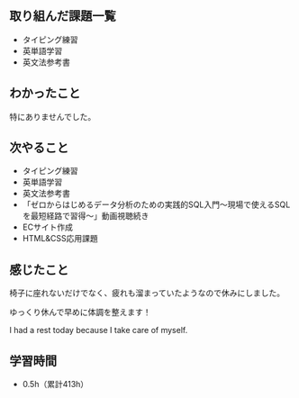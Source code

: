 ## 取り組んだ課題一覧
- タイピング練習
- 英単語学習
- 英文法参考書
## わかったこと
特にありませんでした。
## 次やること
- タイピング練習
- 英単語学習
- 英文法参考書
- 「ゼロからはじめるデータ分析のための実践的SQL入門〜現場で使えるSQLを最短経路で習得〜」動画視聴続き
- ECサイト作成
- HTML&CSS応用課題
## 感じたこと
椅子に座れないだけでなく、疲れも溜まっていたようなので休みにしました。

ゆっくり休んで早めに体調を整えます！

I had a rest today because I take care of myself.

## 学習時間
- 0.5h（累計413h）
